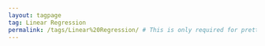 ```yaml
---
layout: tagpage
tag: Linear Regression
permalink: /tags/Linear%20Regression/ # This is only required for pretty links.
---
```


